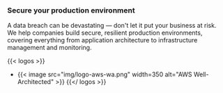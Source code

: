 ### Secure your production environment

A data breach can be devastating — don't let it put your business at risk. We help
companies build secure, resilient production environments, covering everything from
application architecture to infrastructure management and monitoring.

{{< logos >}}
- {{< image src="img/logo-aws-wa.png" width=350 alt="AWS Well-Architected" >}}
{{</ logos >}}
